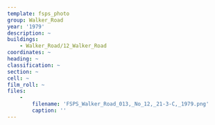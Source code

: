 ```yaml
---
template: fsps_photo
group: Walker_Road
year: '1979'
description: ~
buildings:
    - Walker_Road/12_Walker_Road
coordinates: ~
heading: ~
classification: ~
section: ~
cell: ~
film_roll: ~
files:
    -
        filename: 'FSPS_Walker_Road_013,_No_12,_21-3-C,_1979.png'
        caption: ''
---
```

